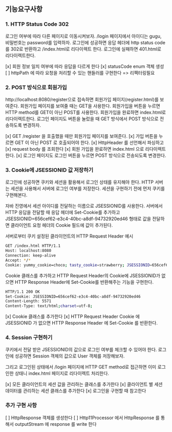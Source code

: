 ## 기능요구사항

### 1. HTTP Status Code 302
로그인 여부에 따라 다른 페이지로 이동시켜보자.
/login 페이지에서 아이디는 gugu, 비밀번호는 password를 입력하자.
로그인에 성공하면 응답 헤더에 http status code를 302로 반환하고 /index.html로 리다이렉트 한다.
로그인에 실패하면 401.html로 리다이렉트한다.

[x] 회원 정보 일치 여부에 따라 응답을 다르게 한다 
   [x] statusCode enum 객체 생성
[ ] httpPath 에 따라 요청을 처리할 수 있는 핸들러를 구현한다 => 리팩터링필요

### 2. POST 방식으로 회원가입
http://localhost:8080/register으로 접속하면 회원가입 페이지(register.html)를 보여준다.
회원가입 페이지를 보여줄 때는 GET을 사용한다.
회원가입을 버튼을 누르면 HTTP method를 GET이 아닌 POST를 사용한다.
회원가입을 완료하면 index.html로 리다이렉트한다.
로그인 페이지도 버튼을 눌렀을 때 GET 방식에서 POST 방식으로 전송하도록 변경하자.

[x] GET /register 을 호출했을 때만 회원가입 페이지를 보여준다.
[x] 가입 버튼을 누르면 GET 이 아닌 POST 로 호출되어야 한다.
[x] HttpHeader 를 선언해서 파싱하고 
[x] request body 를 조회한다
[x] 회원 가입을 완료하면 index.html 으로 리다이렉트 한다.
[x] 로그인 페이지도 로그인 버튼을 누르면 POST 방식으로 전송되도록 변경한다. 

### 3. Cookie에 JSESSIONID 값 저장하기
로그인에 성공하면 쿠키와 세션을 활용해서 로그인 상태를 유지해야 한다.
HTTP 서버는 세션을 사용해서 서버에 로그인 여부를 저장한다.
세션을 구현하기 전에 먼저 쿠키를 구현해본다.

자바 진영에서 세션 아이디를 전달하는 이름으로 JSESSIONID를 사용한다.
서버에서 HTTP 응답을 전달할 때 응답 헤더에 Set-Cookie를 추가하고 JSESSIONID=656cef62-e3c4-40bc-a8df-94732920ed46 형태로 값을 전달하면 클라이언트 요청 헤더의 Cookie 필드에 값이 추가된다.

서버로부터 쿠키 설정된 클라이언트의 HTTP Request Header 예시

```bash
GET /index.html HTTP/1.1
Host: localhost:8080
Connection: keep-alive
Accept: */*
Cookie: yummy_cookie=choco; tasty_cookie=strawberry; JSESSIONID=656cef62-e3c4-40bc-a8df-94732920ed46
```
Cookie 클래스를 추가하고 HTTP Request Header의 Cookie에 JSESSIONID가 없으면 HTTP Response Header에 Set-Cookie를 반환해주는 기능을 구현한다.

```bash
HTTP/1.1 200 OK
Set-Cookie: JSESSIONID=656cef62-e3c4-40bc-a8df-94732920ed46
Content-Length: 5571
Content-Type: text/html;charset=utf-8;
```

[x] Cookie 클래스를 추가한다
[x] HTTP Request Header Cookie 에 JSESSIONID 가 없으면 HTTP Response Header 에 Set-Cookie 를 반환한다.

### 4. Session 구현하기
쿠키에서 전달 받은 JSESSIONID의 값으로 로그인 여부를 체크할 수 있어야 한다.
로그인에 성공하면 Session 객체의 값으로 User 객체를 저장해보자.

그리고 로그인된 상태에서 /login 페이지에 HTTP GET method로 접근하면 이미 로그인한 상태니 index.html 페이지로 리다이렉트 처리한다.

[x] 모든 클라이언트의 세션 값을 관리하는 클래스를 추가한다
[x] 클라이언트 별 세션 데이터를 관리하는 세션 클래스를 추가한다
[x] 로그인을 구현할 때 참고한다

### 추가 구현 사항
[ ] HttpResponse 객체를 생성한다
[ ] Http11Processor 에서 HttpResponse 를 통해서 outputStream 에 response 를 write 한다